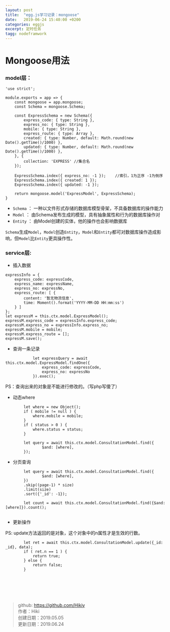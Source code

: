 ```yaml
---
layout: post
title:  "egg.js学习记录：mongoose"
date:   2019-06-24 15:40:00 +0200
categories: eggjs
excerpt: 定时任务
tagg: nodeframwork
---
```


# Mongoose用法

### model层：
```
'use strict';

module.exports = app => {
    const mongoose = app.mongoose;
    const Schema = mongoose.Schema;

    const ExpressSchema = new Schema({
        express_code: { type: String },
        express_no: { type: String },
        mobile: { type: String },
        express_route: { type: Array },
        created: { type: Number, default: Math.round(new Date().getTime()/1000) },
        updated: { type: Number, default: Math.round(new Date().getTime()/1000) },
    }, {
        collection: 'EXPRESS' //集合名
    });

    ExpressSchema.index({ express_no: -1 });    //索引，1为正序 -1为倒序
    ExpressSchema.index({ created: 1 });
    ExpressSchema.index({ updated: -1 });

    return mongoose.model('ExpressModel', ExpressSchema);
}
```
- `Schema` ： 一种以文件形式存储的数据库模型骨架，不具备数据库的操作能力
- `Model` ： 由Schema发布生成的模型，具有抽象属性和行为的数据库操作对
- `Entity` ： 由Model创建的实体，他的操作也会影响数据库  

`Schema`生成`Model`，`Model`创造`Entity`，`Model`和`Entity`都可对数据库操作造成影响，但`Model`比`Entity`更具操作性。

### service层:

- 插入数据

```
expressInfo = {
    express_code: expressCode,
    express_name: expressName,
    express_no: expressNo,
    express_route: [ {
        content: '暂无物流信息',
        time: Moment().format('YYYY-MM-DD HH:mm:ss')
    } ]
};
let expressM = this.ctx.model.ExpressModel();
expressM.express_code = expressInfo.express_code;
expressM.express_no = expressInfo.express_no;
expressM.mobile = mobile;
expressM.express_route = [];
expressM.save();
```

- 查询一条记录

```
            let expressQuery = await this.ctx.model.ExpressModel.findOne({
                express_code: expressCode,
                express_no: expressNo
            }).exec();
```

PS：查询出来的对象是不能进行修改的。（写php写傻了）

- 动态where

```
        let where = new Object();
        if ( mobile != null ) {
            where.mobile = mobile;
        }
        if ( status > 0 ) {
            where.status = status;
        }

        let query = await this.ctx.model.ConsultationModel.find({
                $and: [where],
        });
```

- 分页查询

```
        let query = await this.ctx.model.ConsultationModel.find({
                $and: [where],
        })
        .skip((page-1) * size)
        .limit(size)
        .sort({'_id': -1});
        
        let count = await this.ctx.model.ConsultationModel.find({$and: [where]}).count();
        
```

- 更新操作

PS: update方法返回的是对象，这个对象中的n属性才是生效的行数。
```
        let ret = await this.ctx.model.ConsultationModel.update({_id: _id}, data);
        if ( ret.n == 1 ) {
            return true;
        } else {
            return false;
        }
```



<br /><br /><br /><br />

> github: https://github.com/Hikiy  
> 作者：Hiki  
> 创建日期：2019.05.05  
> 更新日期：2019.06.24
